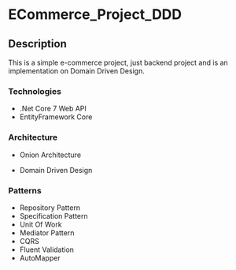 # ECommerce_Project_DDD 
## Description
This is a simple e-commerce project, just backend project and is an implementation on Domain Driven Design. 
### Technologies
* .Net Core 7 Web API
* EntityFramework Core
### Architecture
- Onion Architecture
* Domain Driven Design
### Patterns
* Repository Pattern
* Specification Pattern
* Unit Of Work
* Mediator Pattern
* CQRS 
* Fluent Validation
* AutoMapper
